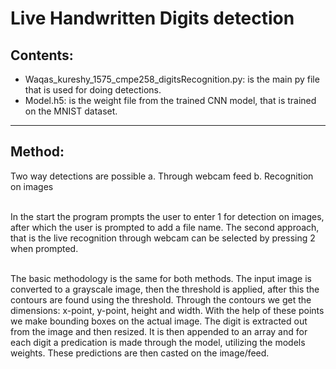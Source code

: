 # Live Handwritten Digits detection

## Contents:
- Waqas_kureshy_1575_cmpe258_digitsRecognition.py: is the main py file that is used for doing detections.
- Model.h5: is the weight file from the trained CNN model, that is trained on
  the MNIST dataset.
------------------------
## Method:
Two way detections are possible
a.  Through webcam feed
b.  Recognition on images<br><br>

In the start the program prompts the user to enter 1 for detection on images,
after which the user is prompted to add a file name. The second approach, that
is  the live recognition through webcam can be selected by pressing 2 when
prompted.<br><br>

The basic methodology is the same for both methods.
The input image is converted to a grayscale image, then the threshold is
applied, after this the contours are found using the threshold.
Through the contours we get the dimensions: x-point, y-point, height and width.
With the help of these points we make bounding boxes on the actual image.
The digit is extracted out from the image and then resized. It is then appended
to an array and for each digit a predication is made through the model,
utilizing the models weights. These predictions are then casted on the
image/feed.
